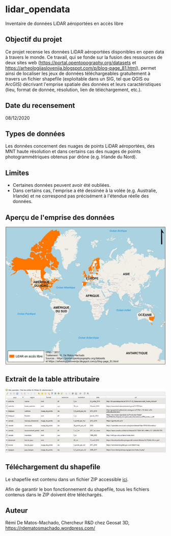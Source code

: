 # lidar_opendata
Inventaire de données LiDAR aéroportées en accès libre

## Objectif du projet
Ce projet recense les données LiDAR aéroportées disponibles en open data à travers le monde. Ce travail, qui se fonde sur la fusion des ressources de deux sites web (https://portal.opentopography.org/datasets et https://arheologijaslovenija.blogspot.com/p/blog-page_81.html), permet ainsi de localiser les jeux de données téléchargeables gratuitement à travers un fichier shapefile (exploitable dans un SIG, tel que QGIS ou ArcGIS) décrivant l'emprise spatiale des données et leurs caractéristiques (lieu, format de donnée, résolution, lien de téléchargement, etc.).

## Date du recensement
08/12/2020

## Types de données
Les données concernent des nuages de points LiDAR aéroportées, des MNT haute résolution et dans certains cas des nuages de points photogrammétriques obtenus par drône (e.g. Irlande du Nord).

## Limites
- Certaines données peuvent avoir été oubliées.
- Dans certains cas, l'emprise a été dessinée à la volée (e.g. Australie, Irlande) et ne correspond pas précisément à l'étendue réelle des données.

## Aperçu de l'emprise des données
![Alt text](https://github.com/rdmato33/lidar_opendata/blob/main/figures/emprise.jpg "Optional Title")

## Extrait de la table attributaire
![Alt text](https://github.com/rdmato33/lidar_opendata/blob/main/figures/table_attributaire.jpg "Optional Title")

## Téléchargement du shapefile
Le shapefile est contenu dans un fichier ZIP accessible [ici](https://github.com/rdmato33/lidar_opendata/tree/main/shapefile).

Afin de garantir le bon fonctionnement du shapefile, tous les fichiers contenus dans le ZIP doivent être téléchargés.

## Auteur
Rémi De Matos-Machado, Chercheur R&D chez Geosat 3D, https://rdematosmachado.wordpress.com/
